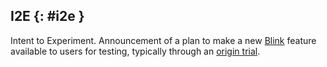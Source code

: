 ## I2E {: #i2e }

Intent to Experiment. Announcement of a plan to make a new [Blink](#blink)
feature available to users for testing, typically through an [origin
trial](#origin-trial).